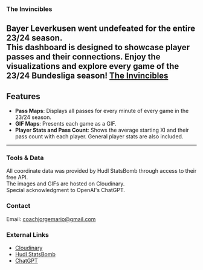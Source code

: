 ### The Invincibles 
Bayer Leverkusen went undefeated for the entire 23/24 season.  
This dashboard is designed to showcase player passes and their connections.
Enjoy the visualizations and explore every game of the 23/24 Bundesliga season!
[The Invincibles](https://invincibles.streamlit.app/)
---

## Features  
- **Pass Maps**: Displays all passes for every minute of every game in the 23/24 season.  
- **GIF Maps**: Presents each game as a GIF.  
- **Player Stats and Pass Count**: Shows the average starting XI and their pass count with each player. General player stats are also included.

---
### Tools & Data
All coordinate data was provided by Hudl StatsBomb through access to their free API.  
The images and GIFs are hosted on Cloudinary.  
Special acknowledgment to OpenAI's ChatGPT.

### Contact
Email: [coachjorgemario@gmail.com](mailto:coachjorgemario@gmail.com)

### External Links
- [Cloudinary](https://cloudinary.com)
- [Hudl StatsBomb](https://statsbomb.com/)
- [ChatGPT](https://openai.com/chatgpt)
